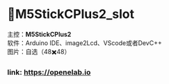 # 👔M5StickCPlus2_slot  
主控：__M5StickCPlus2__  
软件：Arduino IDE、image2Lcd、VScode或者DevC++  
图片：自选（48✖️48）  
### link: https://openelab.io
